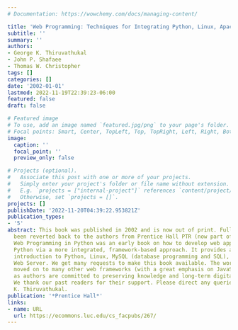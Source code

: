 ```yaml
---
# Documentation: https://wowchemy.com/docs/managing-content/

title: 'Web Programming: Techniques for Integrating Python, Linux, Apache, and MySQL'
subtitle: ''
summary: ''
authors:
- George K. Thiruvathukal
- John P. Shafaee
- Thomas W. Christopher
tags: []
categories: []
date: '2002-01-01'
lastmod: 2022-11-19T22:39:23-06:00
featured: false
draft: false

# Featured image
# To use, add an image named `featured.jpg/png` to your page's folder.
# Focal points: Smart, Center, TopLeft, Top, TopRight, Left, Right, BottomLeft, Bottom, BottomRight.
image:
  caption: ''
  focal_point: ''
  preview_only: false

# Projects (optional).
#   Associate this post with one or more of your projects.
#   Simply enter your project's folder or file name without extension.
#   E.g. `projects = ["internal-project"]` references `content/project/deep-learning/index.md`.
#   Otherwise, set `projects = []`.
projects: []
publishDate: '2022-11-20T04:39:22.953821Z'
publication_types:
- '5'
abstract: This book was published in 2002 and is now out of print. Full rights have
  been reverted back to the authors from Prentice Hall PTR (now part of Pearson).
  Web Programming in Python was an early book on how to develop web applications using
  Python via a more integrated, framework-based approach. It provides a self-contained
  introduction to Python, Linux, MySQL (database programming and SQL), and Apache
  Web Server. We get many requests to make this book available. The world has since
  moved on to many other web frameworks (with a great emphasis on JavaScript) but
  as authors are committed to preserving knowledge and long-term digital archival.
  We thank our past readers for their support. Please direct any queries to George
  K. Thiruvathukal.
publication: '*Prentice Hall*'
links:
- name: URL
  url: https://ecommons.luc.edu/cs_facpubs/267/
---
```

